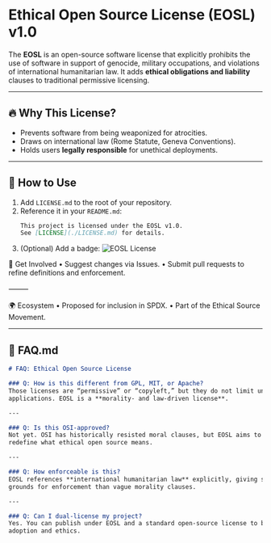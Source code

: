 # Ethical Open Source License (EOSL) v1.0

The **EOSL** is an open-source software license that explicitly prohibits the use
of software in support of genocide, military occupations, and violations of
international humanitarian law. It adds **ethical obligations and liability**
clauses to traditional permissive licensing.

---

## 🔥 Why This License?
- Prevents software from being weaponized for atrocities.
- Draws on international law (Rome Statute, Geneva Conventions).
- Holds users **legally responsible** for unethical deployments.

---

## 📜 How to Use

1. Add `LICENSE.md` to the root of your repository.
2. Reference it in your `README.md`:
   ```markdown
   This project is licensed under the EOSL v1.0.
   See [LICENSE](./LICENSE.md) for details.
3. (Optional) Add a badge:
![EOSL License](https://img.shields.io/badge/license-EOSL-blue)


🚀 Get Involved
	•	Suggest changes via Issues.
	•	Submit pull requests to refine definitions and enforcement.

⸻

🌍 Ecosystem
	•	Proposed for inclusion in SPDX.
	•	Part of the Ethical Source Movement.

---

## 📄 FAQ.md  
```markdown
# FAQ: Ethical Open Source License

### Q: How is this different from GPL, MIT, or Apache?
Those licenses are “permissive” or “copyleft,” but they do not limit unethical
applications. EOSL is a **morality- and law-driven license**.

---

### Q: Is this OSI-approved?
Not yet. OSI has historically resisted moral clauses, but EOSL aims to
redefine what ethical open source means.

---

### Q: How enforceable is this?
EOSL references **international humanitarian law** explicitly, giving stronger
grounds for enforcement than vague morality clauses.

---

### Q: Can I dual-license my project?
Yes. You can publish under EOSL and a standard open-source license to balance
adoption and ethics.
